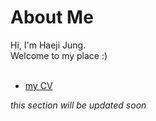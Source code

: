 # About Me

Hi, I'm Haeji Jung.<br>
Welcome to my place :)<br>
<br>
- [my CV](https://github.com/letme-hj/letme-hj/blob/main/CV.pdf)


_this section will be updated soon_
